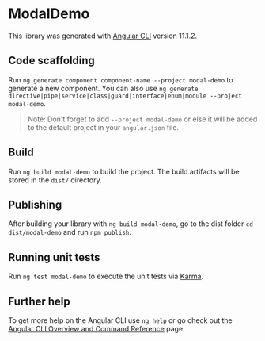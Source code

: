 # ModalDemo

This library was generated with [Angular CLI](https://github.com/angular/angular-cli) version 11.1.2.

## Code scaffolding

Run `ng generate component component-name --project modal-demo` to generate a new component. You can also use `ng generate directive|pipe|service|class|guard|interface|enum|module --project modal-demo`.
> Note: Don't forget to add `--project modal-demo` or else it will be added to the default project in your `angular.json` file. 

## Build

Run `ng build modal-demo` to build the project. The build artifacts will be stored in the `dist/` directory.

## Publishing

After building your library with `ng build modal-demo`, go to the dist folder `cd dist/modal-demo` and run `npm publish`.

## Running unit tests

Run `ng test modal-demo` to execute the unit tests via [Karma](https://karma-runner.github.io).

## Further help

To get more help on the Angular CLI use `ng help` or go check out the [Angular CLI Overview and Command Reference](https://angular.io/cli) page.
